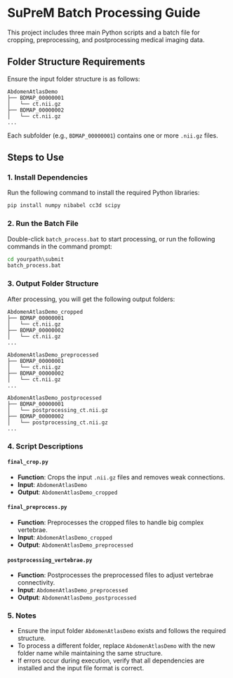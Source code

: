 # SuPreM Batch Processing Guide

This project includes three main Python scripts and a batch file for cropping, preprocessing, and postprocessing medical imaging data.

## Folder Structure Requirements

Ensure the input folder structure is as follows:
```
AbdomenAtlasDemo
├── BDMAP_00000001
│   └── ct.nii.gz
├── BDMAP_00000002
│   └── ct.nii.gz
...
```
Each subfolder (e.g., `BDMAP_00000001`) contains one or more `.nii.gz` files.

## Steps to Use

### 1. Install Dependencies
Run the following command to install the required Python libraries:
```bash
pip install numpy nibabel cc3d scipy
```

### 2. Run the Batch File
Double-click `batch_process.bat` to start processing, or run the following commands in the command prompt:
```cmd
cd yourpath\submit
batch_process.bat
```

### 3. Output Folder Structure
After processing, you will get the following output folders:
```
AbdomenAtlasDemo_cropped
├── BDMAP_00000001
│   └── ct.nii.gz
├── BDMAP_00000002
│   └── ct.nii.gz
...

AbdomenAtlasDemo_preprocessed
├── BDMAP_00000001
│   └── ct.nii.gz
├── BDMAP_00000002
│   └── ct.nii.gz
...

AbdomenAtlasDemo_postprocessed
├── BDMAP_00000001
│   └── postprocessing_ct.nii.gz
├── BDMAP_00000002
│   └── postprocessing_ct.nii.gz
...
```

### 4. Script Descriptions

#### `final_crop.py`
- **Function**: Crops the input `.nii.gz` files and removes weak connections.
- **Input**: `AbdomenAtlasDemo`
- **Output**: `AbdomenAtlasDemo_cropped`

#### `final_preprocess.py`
- **Function**: Preprocesses the cropped files to handle big complex vertebrae.
- **Input**: `AbdomenAtlasDemo_cropped`
- **Output**: `AbdomenAtlasDemo_preprocessed`

#### `postprocessing_vertebrae.py`
- **Function**: Postprocesses the preprocessed files to adjust vertebrae connectivity.
- **Input**: `AbdomenAtlasDemo_preprocessed`
- **Output**: `AbdomenAtlasDemo_postprocessed`

### 5. Notes
- Ensure the input folder `AbdomenAtlasDemo` exists and follows the required structure.
- To process a different folder, replace `AbdomenAtlasDemo` with the new folder name while maintaining the same structure.
- If errors occur during execution, verify that all dependencies are installed and the input file format is correct.

